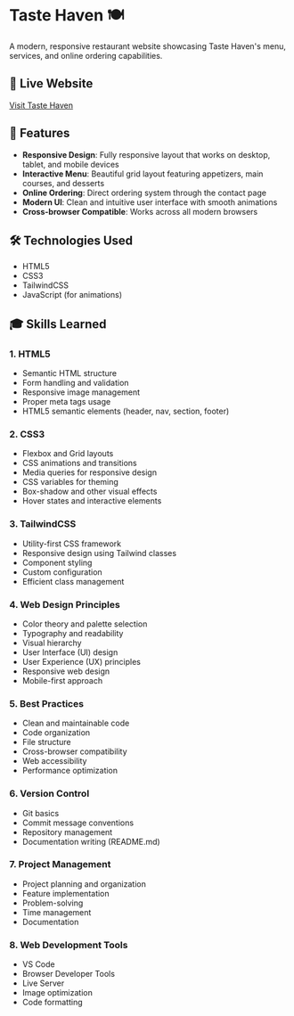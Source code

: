 # Taste Haven 🍽️

A modern, responsive restaurant website showcasing Taste Haven's menu, services, and online ordering capabilities.

## 🔗 Live Website

[Visit Taste Haven](https://lionelapex.github.io/Taste-haven-website/) 

## 🌟 Features

- **Responsive Design**: Fully responsive layout that works on desktop, tablet, and mobile devices
- **Interactive Menu**: Beautiful grid layout featuring appetizers, main courses, and desserts
- **Online Ordering**: Direct ordering system through the contact page
- **Modern UI**: Clean and intuitive user interface with smooth animations
- **Cross-browser Compatible**: Works across all modern browsers

## 🛠️ Technologies Used

- HTML5
- CSS3
- TailwindCSS
- JavaScript (for animations)

## 🎓 Skills Learned

### 1. HTML5
- Semantic HTML structure
- Form handling and validation
- Responsive image management
- Proper meta tags usage
- HTML5 semantic elements (header, nav, section, footer)

### 2. CSS3
- Flexbox and Grid layouts
- CSS animations and transitions
- Media queries for responsive design
- CSS variables for theming
- Box-shadow and other visual effects
- Hover states and interactive elements

### 3. TailwindCSS
- Utility-first CSS framework
- Responsive design using Tailwind classes
- Component styling
- Custom configuration
- Efficient class management

### 4. Web Design Principles
- Color theory and palette selection
- Typography and readability
- Visual hierarchy
- User Interface (UI) design
- User Experience (UX) principles
- Responsive web design
- Mobile-first approach

### 5. Best Practices
- Clean and maintainable code
- Code organization
- File structure
- Cross-browser compatibility
- Web accessibility
- Performance optimization

### 6. Version Control
- Git basics
- Commit message conventions
- Repository management
- Documentation writing (README.md)

### 7. Project Management
- Project planning and organization
- Feature implementation
- Problem-solving
- Time management
- Documentation

### 8. Web Development Tools
- VS Code
- Browser Developer Tools
- Live Server
- Image optimization
- Code formatting
